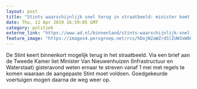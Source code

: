 ```yaml
---
layout: post
title: "Stints waarschijnlijk snel terug in straatbeeld: minister komt met nieuwe regels"
date: Thu, 11 Apr 2019 16:59:05 GMT
category: politiek
externe_link: "https://www.ad.nl/binnenland/stints-waarschijnlijk-snel-terug-in-straatbeeld-minister-komt-met-nieuwe-regels~a813c94a/"
feature_image: "https://images4.persgroep.net/rcs/hDojNZaWZrdSlIUW3xW8G0yx4JE/diocontent/144696891/_fitwidth/400/?appId=21791a8992982cd8da851550a453bd7f&quality=0.7"
---
```


De Stint keert binnenkort mogelijk terug in het straatbeeld. Via een brief aan de Tweede Kamer liet Minister Van Nieuwenhuizen (Infrastructuur en Waterstaat) gisteravond weten ernaar te streven vanaf 1 mei met regels te komen waaraan de aangepaste Stint moet voldoen. Goedgekeurde voertuigen mogen daarna de weg weer op.
